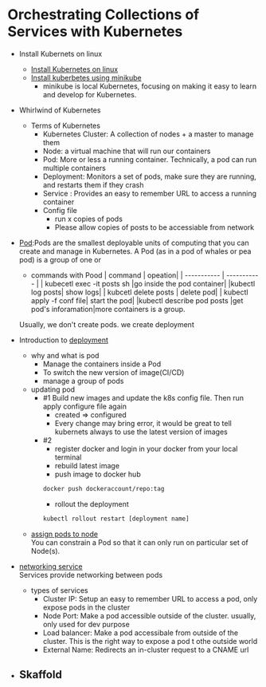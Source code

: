 # Orchestrating Collections of Services with Kubernetes

- Install Kubernets on linux

  - [Install Kubernetes on linux](https://kubernetes.io/docs/tasks/tools/install-kubectl-linux/)
  - [Install kuberbetes using minikube](https://minikube.sigs.k8s.io/docs/start/)
    - minikube is local Kubernetes, focusing on making it easy to learn and develop for Kubernetes.

- Whirlwind of Kubernetes

  - Terms of Kubernetes
    - Kubernetes Cluster: A collection of nodes + a master to manage them
    - Node: a virtual machine that will run our containers
    - Pod: More or less a running container. Technically, a pod can run multiple containers
    - Deployment: Monitors a set of pods, make sure they are running, and restarts them if they crash
    - Service : Provides an easy to remember URL to access a running container
    - Config file
      - run x copies of pods
      - Please allow copies of posts to be accessiable from network

- [Pod](https://kubernetes.io/docs/concepts/workloads/pods/):Pods are the smallest deployable units of computing that you can create and manage in Kubernetes. A Pod (as in a pod of whales or pea pod) is a group of one or

  - commands with Pood
    | command | opeation|
    | ----------- | ----------- |
    | kubecetl exec -it posts sh |go inside the pod container|
    |kubectl log posts| show logs|
    | kubcetl delete posts | delete pod|
    | kubectl apply -f conf file| start the pod|
    |kubectl describe pod posts |get pod's inforamation|more containers is a group. <br>

  Usually, we don't create pods. we create deployment

- Introduction to [deployment](https://kubernetes.io/docs/concepts/workloads/controllers/deployment/)

  - why and what is pod
    - Manage the containers inside a Pod
    - To switch the new version of image(CI/CD)
    - manage a group of pods
  - updating pod
    - #1 Build new images and update the k8s config file. Then run apply configure file again
      - created => configured
      - Every change may bring error, it would be great to tell kubernets always to use the latest version of images
    - #2
      - register docker and login in your docker from your local terminal
      - rebuild latest image
      - push image to docker hub
      ```sh
      docker push dockeraccount/repo:tag
      ```
      - rollout the deployment
      ```sh
      kubectl rollout restart [deployment name]
      ```
  - [assign pods to node](https://kubernetes.io/docs/concepts/scheduling-eviction/assign-pod-node/) <br>
    You can constrain a Pod so that it can only run on particular set of Node(s).

- [networking service](https://kubernetes.io/docs/concepts/services-networking/service/) <br>
  Services provide networking between pods

  - types of services
    - Cluster IP: Setup an easy to remember URL to access a pod, only expose pods in the cluster
    - Node Port: Make a pod accessible outside of the cluster. usually, only used for dev purpose
    - Load balancer: Make a pod accessibale from outside of the cluster. This is the right way to expose a pod t othe outside world
    - External Name: Redirects an in-cluster request to a CNAME url

- ## Skaffold
